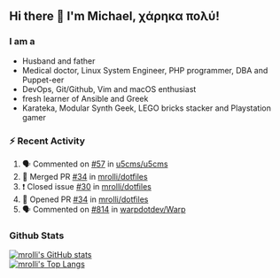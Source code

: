 ## Hi there 👋 I'm Michael, χάρηκα πολύ!

<!--
**mrolli/mrolli** is a ✨ _special_ ✨ repository because its `README.md` (this file) appears on your GitHub profile.

Here are some ideas to get you started:

- 🔭 I’m currently working on ...
- 🌱 I’m currently learning ...
- 👯 I’m looking to collaborate on ...
- 🤔 I’m looking for help with ...
- 💬 Ask me about ...
- 📫 How to reach me: ...
- 😄 Pronouns: ...
- ⚡ Fun fact: ...
-->

### I am a
- Husband and father
- Medical doctor, Linux System Engineer, PHP programmer, DBA and Puppet-eer
- DevOps, Git/Github, Vim and macOS enthusiast
- fresh learner of Ansible and Greek
- Karateka, Modular Synth Geek, LEGO bricks stacker and Playstation gamer 

### :zap: Recent Activity

<!--START_SECTION:activity-->
1. 🗣 Commented on [#57](https://github.com/u5cms/u5cms/issues/57) in [u5cms/u5cms](https://github.com/u5cms/u5cms)
2. 🎉 Merged PR [#34](https://github.com/mrolli/dotfiles/pull/34) in [mrolli/dotfiles](https://github.com/mrolli/dotfiles)
3. ❗️ Closed issue [#30](https://github.com/mrolli/dotfiles/issues/30) in [mrolli/dotfiles](https://github.com/mrolli/dotfiles)
4. 💪 Opened PR [#34](https://github.com/mrolli/dotfiles/pull/34) in [mrolli/dotfiles](https://github.com/mrolli/dotfiles)
5. 🗣 Commented on [#814](https://github.com/warpdotdev/Warp/issues/814) in [warpdotdev/Warp](https://github.com/warpdotdev/Warp)
<!--END_SECTION:activity-->

### Github Stats
[![mrolli's GitHub stats](https://github-readme-stats.vercel.app/api?username=mrolli&count_private=true&show_icons=true&theme=onedark)](https://github.com/anuraghazra/github-readme-stats)  
[![mrolli's Top Langs](https://github-readme-stats.vercel.app/api/top-langs/?username=mrolli&count_private=true&theme=onedark&hide=c%2B%2B,c,html,cmake,makefile&layout=compact)](https://github.com/anuraghazra/github-readme-stats)
